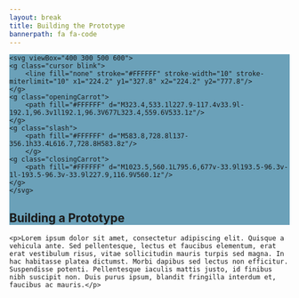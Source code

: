 ```yaml
---
layout: break
title: Building the Prototype
bannerpath: fa fa-code
--- 
```

<div id="prototype"  class="section-break" style="background-color:#6ba1b9">

<div class="code">

	<svg viewBox="400 300 500 600">
	<g class="cursor blink">
		<line fill="none" stroke="#FFFFFF" stroke-width="10" stroke-miterlimit="10" x1="224.2" y1="327.8" x2="224.2" y2="777.8"/>
	</g>
	<g class="openingCarrot">
		<path fill="#FFFFFF" d="M323.4,533.1l227.9-117.4v33.9l-192.1,96.3v1l192.1,96.3V677L323.4,559.6V533.1z"/>
	</g>
	<g class="slash">
		<path fill="#FFFFFF" d="M583.8,728.8l137-356.1h33.4L616.7,728.8H583.8z"/>
		</g>
	<g class="closingCarrot">
		<path fill="#FFFFFF" d="M1023.5,560.1L795.6,677v-33.9l193.5-96.3v-1l-193.5-96.3v-33.9l227.9,116.9V560.1z"/>
	</g>
	</svg>
</div>

<h2>Building a Prototype</h2>

</div>

<div class="sectionIntro">

	<p>Lorem ipsum dolor sit amet, consectetur adipiscing elit. Quisque a vehicula ante. Sed pellentesque, lectus et faucibus elementum, erat erat vestibulum risus, vitae sollicitudin mauris turpis sed magna. In hac habitasse platea dictumst. Morbi dapibus sed lectus non efficitur. Suspendisse potenti. Pellentesque iaculis mattis justo, id finibus nibh suscipit non. Duis purus ipsum, blandit fringilla interdum et, faucibus ac mauris.</p>

</div>

